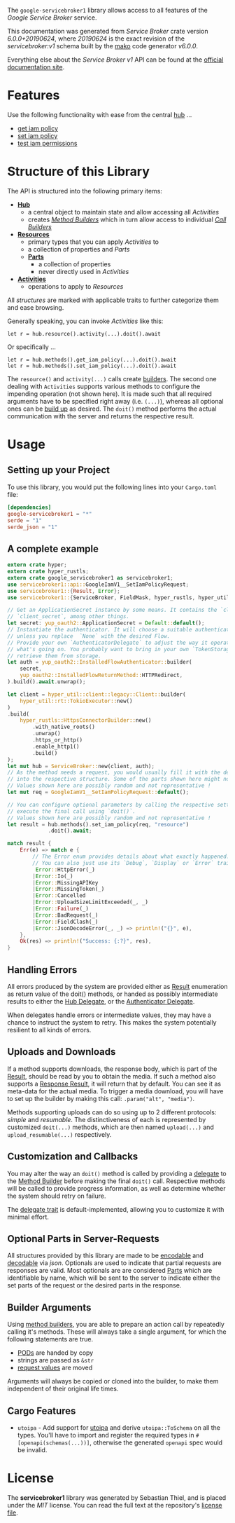 <!---
DO NOT EDIT !
This file was generated automatically from 'src/generator/templates/api/README.md.mako'
DO NOT EDIT !
-->
The `google-servicebroker1` library allows access to all features of the *Google Service Broker* service.

This documentation was generated from *Service Broker* crate version *6.0.0+20190624*, where *20190624* is the exact revision of the *servicebroker:v1* schema built by the [mako](http://www.makotemplates.org/) code generator *v6.0.0*.

Everything else about the *Service Broker* *v1* API can be found at the
[official documentation site](https://cloud.google.com/kubernetes-engine/docs/concepts/add-on/service-broker).
# Features

Use the following functionality with ease from the central [hub](https://docs.rs/google-servicebroker1/6.0.0+20190624/google_servicebroker1/ServiceBroker) ...


* [get iam policy](https://docs.rs/google-servicebroker1/6.0.0+20190624/google_servicebroker1/api::MethodGetIamPolicyCall)
* [set iam policy](https://docs.rs/google-servicebroker1/6.0.0+20190624/google_servicebroker1/api::MethodSetIamPolicyCall)
* [test iam permissions](https://docs.rs/google-servicebroker1/6.0.0+20190624/google_servicebroker1/api::MethodTestIamPermissionCall)



# Structure of this Library

The API is structured into the following primary items:

* **[Hub](https://docs.rs/google-servicebroker1/6.0.0+20190624/google_servicebroker1/ServiceBroker)**
    * a central object to maintain state and allow accessing all *Activities*
    * creates [*Method Builders*](https://docs.rs/google-servicebroker1/6.0.0+20190624/google_servicebroker1/common::MethodsBuilder) which in turn
      allow access to individual [*Call Builders*](https://docs.rs/google-servicebroker1/6.0.0+20190624/google_servicebroker1/common::CallBuilder)
* **[Resources](https://docs.rs/google-servicebroker1/6.0.0+20190624/google_servicebroker1/common::Resource)**
    * primary types that you can apply *Activities* to
    * a collection of properties and *Parts*
    * **[Parts](https://docs.rs/google-servicebroker1/6.0.0+20190624/google_servicebroker1/common::Part)**
        * a collection of properties
        * never directly used in *Activities*
* **[Activities](https://docs.rs/google-servicebroker1/6.0.0+20190624/google_servicebroker1/common::CallBuilder)**
    * operations to apply to *Resources*

All *structures* are marked with applicable traits to further categorize them and ease browsing.

Generally speaking, you can invoke *Activities* like this:

```Rust,ignore
let r = hub.resource().activity(...).doit().await
```

Or specifically ...

```ignore
let r = hub.methods().get_iam_policy(...).doit().await
let r = hub.methods().set_iam_policy(...).doit().await
```

The `resource()` and `activity(...)` calls create [builders][builder-pattern]. The second one dealing with `Activities`
supports various methods to configure the impending operation (not shown here). It is made such that all required arguments have to be
specified right away (i.e. `(...)`), whereas all optional ones can be [build up][builder-pattern] as desired.
The `doit()` method performs the actual communication with the server and returns the respective result.

# Usage

## Setting up your Project

To use this library, you would put the following lines into your `Cargo.toml` file:

```toml
[dependencies]
google-servicebroker1 = "*"
serde = "1"
serde_json = "1"
```

## A complete example

```Rust
extern crate hyper;
extern crate hyper_rustls;
extern crate google_servicebroker1 as servicebroker1;
use servicebroker1::api::GoogleIamV1__SetIamPolicyRequest;
use servicebroker1::{Result, Error};
use servicebroker1::{ServiceBroker, FieldMask, hyper_rustls, hyper_util, yup_oauth2};

// Get an ApplicationSecret instance by some means. It contains the `client_id` and
// `client_secret`, among other things.
let secret: yup_oauth2::ApplicationSecret = Default::default();
// Instantiate the authenticator. It will choose a suitable authentication flow for you,
// unless you replace  `None` with the desired Flow.
// Provide your own `AuthenticatorDelegate` to adjust the way it operates and get feedback about
// what's going on. You probably want to bring in your own `TokenStorage` to persist tokens and
// retrieve them from storage.
let auth = yup_oauth2::InstalledFlowAuthenticator::builder(
    secret,
    yup_oauth2::InstalledFlowReturnMethod::HTTPRedirect,
).build().await.unwrap();

let client = hyper_util::client::legacy::Client::builder(
    hyper_util::rt::TokioExecutor::new()
)
.build(
    hyper_rustls::HttpsConnectorBuilder::new()
        .with_native_roots()
        .unwrap()
        .https_or_http()
        .enable_http1()
        .build()
);
let mut hub = ServiceBroker::new(client, auth);
// As the method needs a request, you would usually fill it with the desired information
// into the respective structure. Some of the parts shown here might not be applicable !
// Values shown here are possibly random and not representative !
let mut req = GoogleIamV1__SetIamPolicyRequest::default();

// You can configure optional parameters by calling the respective setters at will, and
// execute the final call using `doit()`.
// Values shown here are possibly random and not representative !
let result = hub.methods().set_iam_policy(req, "resource")
             .doit().await;

match result {
    Err(e) => match e {
        // The Error enum provides details about what exactly happened.
        // You can also just use its `Debug`, `Display` or `Error` traits
         Error::HttpError(_)
        |Error::Io(_)
        |Error::MissingAPIKey
        |Error::MissingToken(_)
        |Error::Cancelled
        |Error::UploadSizeLimitExceeded(_, _)
        |Error::Failure(_)
        |Error::BadRequest(_)
        |Error::FieldClash(_)
        |Error::JsonDecodeError(_, _) => println!("{}", e),
    },
    Ok(res) => println!("Success: {:?}", res),
}

```
## Handling Errors

All errors produced by the system are provided either as [Result](https://docs.rs/google-servicebroker1/6.0.0+20190624/google_servicebroker1/common::Result) enumeration as return value of
the doit() methods, or handed as possibly intermediate results to either the
[Hub Delegate](https://docs.rs/google-servicebroker1/6.0.0+20190624/google_servicebroker1/common::Delegate), or the [Authenticator Delegate](https://docs.rs/yup-oauth2/*/yup_oauth2/trait.AuthenticatorDelegate.html).

When delegates handle errors or intermediate values, they may have a chance to instruct the system to retry. This
makes the system potentially resilient to all kinds of errors.

## Uploads and Downloads
If a method supports downloads, the response body, which is part of the [Result](https://docs.rs/google-servicebroker1/6.0.0+20190624/google_servicebroker1/common::Result), should be
read by you to obtain the media.
If such a method also supports a [Response Result](https://docs.rs/google-servicebroker1/6.0.0+20190624/google_servicebroker1/common::ResponseResult), it will return that by default.
You can see it as meta-data for the actual media. To trigger a media download, you will have to set up the builder by making
this call: `.param("alt", "media")`.

Methods supporting uploads can do so using up to 2 different protocols:
*simple* and *resumable*. The distinctiveness of each is represented by customized
`doit(...)` methods, which are then named `upload(...)` and `upload_resumable(...)` respectively.

## Customization and Callbacks

You may alter the way an `doit()` method is called by providing a [delegate](https://docs.rs/google-servicebroker1/6.0.0+20190624/google_servicebroker1/common::Delegate) to the
[Method Builder](https://docs.rs/google-servicebroker1/6.0.0+20190624/google_servicebroker1/common::CallBuilder) before making the final `doit()` call.
Respective methods will be called to provide progress information, as well as determine whether the system should
retry on failure.

The [delegate trait](https://docs.rs/google-servicebroker1/6.0.0+20190624/google_servicebroker1/common::Delegate) is default-implemented, allowing you to customize it with minimal effort.

## Optional Parts in Server-Requests

All structures provided by this library are made to be [encodable](https://docs.rs/google-servicebroker1/6.0.0+20190624/google_servicebroker1/common::RequestValue) and
[decodable](https://docs.rs/google-servicebroker1/6.0.0+20190624/google_servicebroker1/common::ResponseResult) via *json*. Optionals are used to indicate that partial requests are responses
are valid.
Most optionals are are considered [Parts](https://docs.rs/google-servicebroker1/6.0.0+20190624/google_servicebroker1/common::Part) which are identifiable by name, which will be sent to
the server to indicate either the set parts of the request or the desired parts in the response.

## Builder Arguments

Using [method builders](https://docs.rs/google-servicebroker1/6.0.0+20190624/google_servicebroker1/common::CallBuilder), you are able to prepare an action call by repeatedly calling it's methods.
These will always take a single argument, for which the following statements are true.

* [PODs][wiki-pod] are handed by copy
* strings are passed as `&str`
* [request values](https://docs.rs/google-servicebroker1/6.0.0+20190624/google_servicebroker1/common::RequestValue) are moved

Arguments will always be copied or cloned into the builder, to make them independent of their original life times.

[wiki-pod]: http://en.wikipedia.org/wiki/Plain_old_data_structure
[builder-pattern]: http://en.wikipedia.org/wiki/Builder_pattern
[google-go-api]: https://github.com/google/google-api-go-client

## Cargo Features

* `utoipa` - Add support for [utoipa](https://crates.io/crates/utoipa) and derive `utoipa::ToSchema` on all
the types. You'll have to import and register the required types in `#[openapi(schemas(...))]`, otherwise the
generated `openapi` spec would be invalid.


# License
The **servicebroker1** library was generated by Sebastian Thiel, and is placed
under the *MIT* license.
You can read the full text at the repository's [license file][repo-license].

[repo-license]: https://github.com/Byron/google-apis-rsblob/main/LICENSE.md

